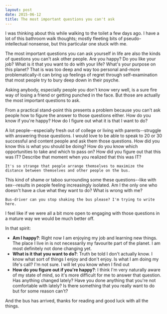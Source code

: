 ```yaml
---
layout: post
date: 2015-06-12
title: The most important questions you can't ask
---
```


I was thinking about this while walking to the toilet a few days ago. I have a lot of this bathroom walk thoughts; mostly fleeting bits of pseudo-intellectual nonsense, but this particular one stuck with me.

The most important questions you can ask yourself in life are also the kinds of questions you can't ask other people. Are you happy? Do you like your job? What is it that you want to do with your life? What's your purpose on this planet? That is was too deep and way too personal and-more problematically-it can bring up feelings of regret through self-examination that most people try to bury deep down in their psyche.

Asking anybody, especially people you don't know very well, is a sure fire way of losing a friend or getting punched in the face. But those are actually the most important questions to ask.

From a practical stand-point this presents a problem because you can't ask people how to figure the answer to those questions either. How do you know if you're happy? How do I figure out what it is that I want to do?

A lot people--especially fresh out of college or living with parents--struggle with answering those questions. I would love to be able to speak to 20 or 30 successful and content people and ask them those questions. How did you know this is what you should be doing? How do you know which opportunities to take and which to pass on? How did you figure out that this was IT? Describe that moment when you realized that this was IT?

```
It's so strange that people arrange themselves to maximize the distance between themselves and other people on the bus.
```

This kind of shame or taboo surrounding some these questions--like with sex--results in people feeling increasingly isolated. Am I the only one who doesn't have a clue what they want to do? What is wrong with me?

```
Bus-driver can you stop shaking the bus please? I'm trying to write here.
```

I feel like if we were all a bit more open to engaging with those questions in a mature way we would be much better off.

In that spirit:

- **Am I happy?**: Right now I am enjoying my job and learning new things. The place I live in is not necessarily my favourite part of the planet. I am most definitely not done changing yet.
- **What is it that you want to do?**: Truth be told I don't actually know. I know what sort of things I enjoy and don't enjoy. Is what I am doing my life's call? I'm not sure. I will let you know when I find out
- **How do you figure out if you're happy?**: I think I'm very naturally aware of my state of mind, so it's more difficult for me to answer that question. Has anything changed lately? Have you done anything that you're not comfortable with lately? Is there something that you really want to do but for some reason can't?

And the bus has arrived, thanks for reading and good luck with all the things.
